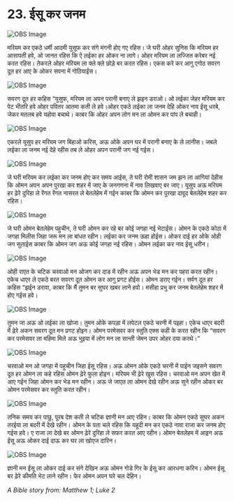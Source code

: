 # 23. ईसू कर जनम

![OBS Image](https://cdn.door43.org/obs/jpg/360px/obs-en-23-01.jpg)

मरियम कर एकठे धर्मी आदमी युसूफ कर संगे मंगनी होए गए रहिस। जे घरी ओहर सुनिस कि मरियम हर आसापती हवे, ओ जानत रहिस कि ऐ लईका हर ओकर ना लागे। ओहर मरियम ला लज्जित करेबर नई करत रहिस। तेकरले ओहर मरियम ला क्ले क्ले छोड़े बर करत रहिस। एकस करे कर आगु एगोठ सवरग दूत हर आए के ओकर सपना में गोठियाईस।

![OBS Image](https://cdn.door43.org/obs/jpg/360px/obs-en-23-02.jpg)

सवरग दूत हर कहिस “युसुफ, मरियम ला अपन परानी बनाए ले झइन डराओ। ओ लईका जेहर मरियम कर पेट भीतरि हवे ओहर पवितर आतमा कती ले हवे।ओहर एकठे लईका ला जनम देहि ओकर नाव ईसू धरबे, जेकर मतलब हवे यहोवा बचाथे। काबर कि ओहर अपन लोग मन ला ओमन कर पांप ले बचाही।

![OBS Image](https://cdn.door43.org/obs/jpg/360px/obs-en-23-03.jpg)

एकरले यूसुप हर मरियम जग बिहाओ करिस, अऊ ओके अपन घर में परानी बनाए के ले लानीस। जबले लईका ला जनम नई देहे रहीस तब ले ओहर अपन परानी जग नई गईस।

![OBS Image](https://cdn.door43.org/obs/jpg/360px/obs-en-23-04.jpg)

जे घरी मरियम कर लईका कर जनम होए कर समय आईस, ते घरी रोमी शासन जम झन ला आगियां देहीस कि ओमन अपन अपन पुरखा कर शहर में जाए के जनगणना में नाव लिखवाए बर जाए। यूसुप अऊ मरियम हर ढ़ेरे दुरिहा ले रेंगत रेंगत नासरत ले बेतलेहेम में गईन काबर कि ओमन कर पुरखा दावूद बेतलेहेम शहर कर रहिस।

![OBS Image](https://cdn.door43.org/obs/jpg/360px/obs-en-23-05.jpg)

जे घरी ओमन बेतलेहेम पहुचीन, ते घरी ओमन कर रहे बर कोई जगहा नई भेटाईस। ओमन के एकठे कोठा में जगहा मिलीस जिहा जरू मन ला बांधत रहीन। लईका कर जनम ऊहा होईस। ओकर दाई हर ओके ओही जग सुताईस काबर कि ओमन जग अऊ कोई जगहा नई रहिस। ओमन लईका कर नाव ईसू धरीन।

![OBS Image](https://cdn.door43.org/obs/jpg/360px/obs-en-23-06.jpg)

ओही राएत के चटिक चरवाओ मन ओजग कर दाड में रहीन अऊ अपन भेड मन कर पहरा करत रहीन। एकेच धाएर ले एकठे बरत सवरग दूत ओमन कर आगु प्रगट होईस। ओमन डराए गईन। सर्वग दूत हर कहिस “झईन डरावा, काबर कि मैं तुमन बर सुघर खबर लाने हवो। मसीहा प्रभु कर जनम बेतलेहेम शहर में होए गईस हवे।

![OBS Image](https://cdn.door43.org/obs/jpg/360px/obs-en-23-07.jpg)

तुमन जा अऊ ओ लईका ला खोजा। तुमन ओके कपड़ा में लपेटल एकठे चरनी में पइहा। एकेच धाएर बदरी में ढ़ेरे अकन सवरग दूत मन प्रगट होइन। ओमन परमेसवर कर स्तुति एक्स कही के करत रहीन कि “सवरग कर परमेसवर ला महिमा मिले अऊ भुइया में लोग मन ला सान्ती जेमन उपर ओहर दया करथे।”

![OBS Image](https://cdn.door43.org/obs/jpg/360px/obs-en-23-08.jpg)

चरवाओ मन ओ जगहा में पहुचीन जिहा ईसू रहिस। अऊ ओमन ओके एकठे चरनी में पाईन जइसने सवरग दूत हर ओमन ला कहे रहिस ओमन ढ़ेरे फुला होइन। मरियम भी ढ़ेरे खुस रहिस। चरवाओ मन अपन खेत में आए गईन जिहा ओमन कर भेड मन रहीन। अऊ जे जाएत ला ओमन देखे रहीन अऊ सुने रहीन ओकर बर ओमन परमेसवर कर स्तुति करत रहीन।

![OBS Image](https://cdn.door43.org/obs/jpg/360px/obs-en-23-09.jpg)

तनिक समय कर पाछु, पूरब देश कती ले चटिक ज्ञानी मन आए रहिन। काबर कि ओमन एकठे सुघर अकन तरईया ला बदरी में देखे रहीन। ओमन के पता चले रहिस कि यहूदी मन कर एकठे नावा राजा कर जनम होए गईस हवे। ए राजा ला देखे बर ओमन ढ़ेरे दुरिहा ले सफर करत आए रहीन। ओमन बेतलेहम में आइन अऊ ईसू अऊ ओकर दाई दाऊ कर घर ला खोएज दारिन।

![OBS Image](https://cdn.door43.org/obs/jpg/360px/obs-en-23-10.jpg)

ज्ञानी मन ईसू ला ओकर दाई कर संगे देखिन अऊ ओमन गोडे गिर के ईसू कर आरधना करिन। ओमन ईसू बर ढ़ेरे कीमति भेट लाने रहीन। फेर ओमन अपन घरे चल देहिन।

_A Bible story from: Matthew 1; Luke 2_